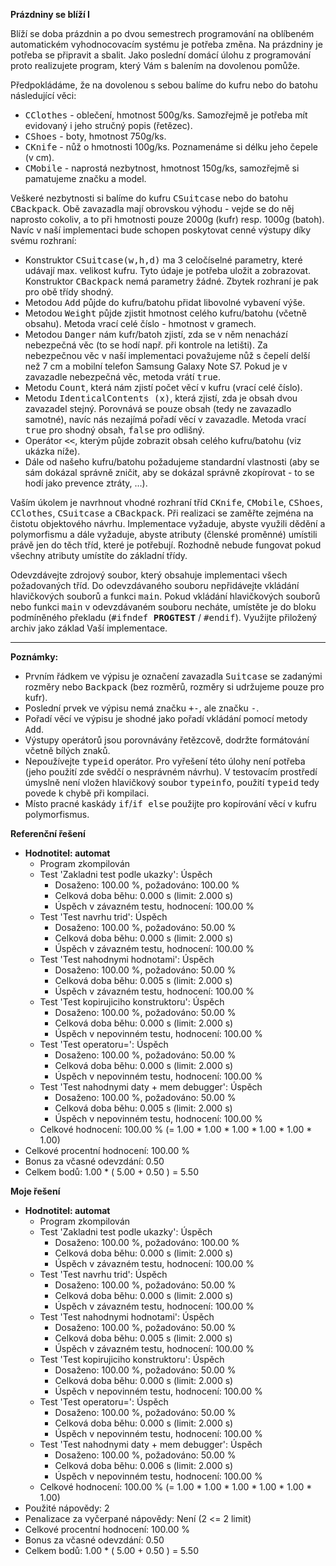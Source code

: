 **Prázdniny se blíží I**

Blíží se doba prázdnin a po dvou semestrech programování na oblíbeném automatickém vyhodnocovacím systému je potřeba změna. Na prázdniny je potřeba se připravit a sbalit. Jako poslední domácí úlohu z programování proto realizujete program, který Vám s balením na dovolenou pomůže.

Předpokládáme, že na dovolenou s sebou balíme do kufru nebo do batohu následující věci:

*   <tt>CClothes</tt> - oblečení, hmotnost 500g/ks. Samozřejmě je potřeba mít evidovaný i jeho stručný popis (řetězec).
*   <tt>CShoes</tt> - boty, hmotnost 750g/ks.
*   <tt>CKnife</tt> - nůž o hmotnosti 100g/ks. Poznamenáme si délku jeho čepele (v cm).
*   <tt>CMobile</tt> - naprostá nezbytnost, hmotnost 150g/ks, samozřejmě si pamatujeme značku a model.

Veškeré nezbytnosti si balíme do kufru <tt>CSuitcase</tt> nebo do batohu <tt>CBackpack</tt>. Obě zavazadla mají obrovskou výhodu - vejde se do něj naprosto cokoliv, a to při hmotnosti pouze 2000g (kufr) resp. 1000g (batoh). Navíc v naší implementaci bude schopen poskytovat cenné výstupy díky svému rozhraní:

*   Konstruktor <tt>CSuitcase(w,h,d)</tt> ma 3 celočíselné parametry, které udávají max. velikost kufru. Tyto údaje je potřeba uložit a zobrazovat. Konstruktor <tt>CBackpack</tt> nemá parametry žádné. Zbytek rozhraní je pak pro obě třídy shodný.
*   Metodou <tt>Add</tt> půjde do kufru/batohu přidat libovolné vybavení výše.
*   Metodou <tt>Weight</tt> půjde zjistit hmotnost celého kufru/batohu (včetně obsahu). Metoda vrací celé číslo - hmotnost v gramech.
*   Metodou <tt>Danger</tt> nám kufr/batoh zjistí, zda se v něm nenachází nebezpečná věc (to se hodí např. při kontrole na letišti). Za nebezpečnou věc v naší implementaci považujeme nůž s čepelí delší než 7 cm a mobilní telefon Samsung Galaxy Note S7\. Pokud je v zavazadle nebezpečná věc, metoda vrátí <tt>true</tt>.
*   Metodu <tt>Count</tt>, která nám zjistí počet věcí v kufru (vrací celé číslo).
*   Metodu <tt>IdenticalContents (x)</tt>, která zjistí, zda je obsah dvou zavazadel stejný. Porovnává se pouze obsah (tedy ne zavazadlo samotné), navíc nás nezajímá pořadí věcí v zavazadle. Metoda vrací <tt>true</tt> pro shodný obsah, <tt>false</tt> pro odlišný.
*   Operátor <tt><<</tt>, kterým půjde zobrazit obsah celého kufru/batohu (viz ukázka níže).
*   Dále od našeho kufru/batohu požadujeme standardní vlastnosti (aby se sám dokázal správně zničit, aby se dokázal správně zkopírovat - to se hodí jako prevence ztráty, ...).

Vaším úkolem je navrhnout vhodné rozhraní tříd <tt>CKnife</tt>, <tt>CMobile</tt>, <tt>CShoes</tt>, <tt>CClothes</tt>, <tt>CSuitcase</tt> a <tt>CBackpack</tt>. Při realizaci se zaměřte zejména na čistotu objektového návrhu. Implementace vyžaduje, abyste využili dědění a polymorfismu a dále vyžaduje, abyste atributy (členské proměnné) umístili právě jen do těch tříd, které je potřebují. Rozhodně nebude fungovat pokud všechny atributy umístíte do základní třídy.

Odevzdávejte zdrojový soubor, který obsahuje implementaci všech požadovaných tříd. Do odevzdávaného souboru nepřidávejte vkládání hlavičkových souborů a funkci <tt>main</tt>. Pokud vkládání hlavičkových souborů nebo funkci <tt>main</tt> v odevzdávaném souboru necháte, umístěte je do bloku podmíněného překladu (<tt>#ifndef __PROGTEST__</tt> / <tt>#endif</tt>). Využijte přiložený archiv jako základ Vaší implementace.

* * *

**Poznámky:**  

*   Prvním řádkem ve výpisu je označení zavazadla <tt>Suitcase</tt> se zadanými rozměry nebo <tt>Backpack</tt> (bez rozměrů, rozměry si udržujeme pouze pro kufr).
*   Poslední prvek ve výpisu nemá značku <tt>+-</tt>, ale značku <tt>\-</tt>.
*   Pořadí věcí ve výpisu je shodné jako pořadí vkládání pomocí metody <tt>Add</tt>.
*   Výstupy operátorů jsou porovnávány řetězcově, dodržte formátování včetně bílých znaků.
*   Nepoužívejte <tt>typeid</tt> operátor. Pro vyřešení této úlohy není potřeba (jeho použití zde svědčí o nesprávném návrhu). V testovacím prostředí úmyslně není vložen hlavičkový soubor <tt>typeinfo</tt>, použití <tt>typeid</tt> tedy povede k chybě při kompilaci.
*   Místo pracné kaskády <tt>if</tt>/<tt>if else</tt> použijte pro kopírování věcí v kufru polymorfismus.


**Referenční řešení**

*   **Hodnotitel: automat**
    *   Program zkompilován
    *   Test 'Zakladni test podle ukazky': Úspěch
        *   Dosaženo: 100.00 %, požadováno: 100.00 %
        *   Celková doba běhu: 0.000 s (limit: 2.000 s)
        *   Úspěch v závazném testu, hodnocení: 100.00 %
    *   Test 'Test navrhu trid': Úspěch
        *   Dosaženo: 100.00 %, požadováno: 50.00 %
        *   Celková doba běhu: 0.000 s (limit: 2.000 s)
        *   Úspěch v závazném testu, hodnocení: 100.00 %
    *   Test 'Test nahodnymi hodnotami': Úspěch
        *   Dosaženo: 100.00 %, požadováno: 50.00 %
        *   Celková doba běhu: 0.005 s (limit: 2.000 s)
        *   Úspěch v závazném testu, hodnocení: 100.00 %
    *   Test 'Test kopirujiciho konstruktoru': Úspěch
        *   Dosaženo: 100.00 %, požadováno: 50.00 %
        *   Celková doba běhu: 0.000 s (limit: 2.000 s)
        *   Úspěch v nepovinném testu, hodnocení: 100.00 %
    *   Test 'Test operatoru=': Úspěch
        *   Dosaženo: 100.00 %, požadováno: 50.00 %
        *   Celková doba běhu: 0.000 s (limit: 2.000 s)
        *   Úspěch v nepovinném testu, hodnocení: 100.00 %
    *   Test 'Test nahodnymi daty + mem debugger': Úspěch
        *   Dosaženo: 100.00 %, požadováno: 50.00 %
        *   Celková doba běhu: 0.005 s (limit: 2.000 s)
        *   Úspěch v nepovinném testu, hodnocení: 100.00 %
    *   Celkové hodnocení: 100.00 % (= 1.00 * 1.00 * 1.00 * 1.00 * 1.00 * 1.00)
*   Celkové procentní hodnocení: 100.00 %
*   Bonus za včasné odevzdání: 0.50
*   Celkem bodů: 1.00 * ( 5.00 + 0.50 ) = 5.50

**Moje řešení**

*   **Hodnotitel: automat**
    *   Program zkompilován
    *   Test 'Zakladni test podle ukazky': Úspěch
        *   Dosaženo: 100.00 %, požadováno: 100.00 %
        *   Celková doba běhu: 0.000 s (limit: 2.000 s)
        *   Úspěch v závazném testu, hodnocení: 100.00 %
    *   Test 'Test navrhu trid': Úspěch
        *   Dosaženo: 100.00 %, požadováno: 50.00 %
        *   Celková doba běhu: 0.000 s (limit: 2.000 s)
        *   Úspěch v závazném testu, hodnocení: 100.00 %
    *   Test 'Test nahodnymi hodnotami': Úspěch
        *   Dosaženo: 100.00 %, požadováno: 50.00 %
        *   Celková doba běhu: 0.005 s (limit: 2.000 s)
        *   Úspěch v závazném testu, hodnocení: 100.00 %
    *   Test 'Test kopirujiciho konstruktoru': Úspěch
        *   Dosaženo: 100.00 %, požadováno: 50.00 %
        *   Celková doba běhu: 0.000 s (limit: 2.000 s)
        *   Úspěch v nepovinném testu, hodnocení: 100.00 %
    *   Test 'Test operatoru=': Úspěch
        *   Dosaženo: 100.00 %, požadováno: 50.00 %
        *   Celková doba běhu: 0.000 s (limit: 2.000 s)
        *   Úspěch v nepovinném testu, hodnocení: 100.00 %
    *   Test 'Test nahodnymi daty + mem debugger': Úspěch
        *   Dosaženo: 100.00 %, požadováno: 50.00 %
        *   Celková doba běhu: 0.006 s (limit: 2.000 s)
        *   Úspěch v nepovinném testu, hodnocení: 100.00 %
    *   Celkové hodnocení: 100.00 % (= 1.00 * 1.00 * 1.00 * 1.00 * 1.00 * 1.00)
*   Použité nápovědy: 2
*   Penalizace za vyčerpané nápovědy: Není (2 <= 2 limit)
*   Celkové procentní hodnocení: 100.00 %
*   Bonus za včasné odevzdání: 0.50
*   Celkem bodů: 1.00 * ( 5.00 + 0.50 ) = 5.50

